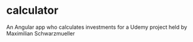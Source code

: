 # calculator
An Angular app who calculates investments for a Udemy project held by Maximilian Schwarzmueller
